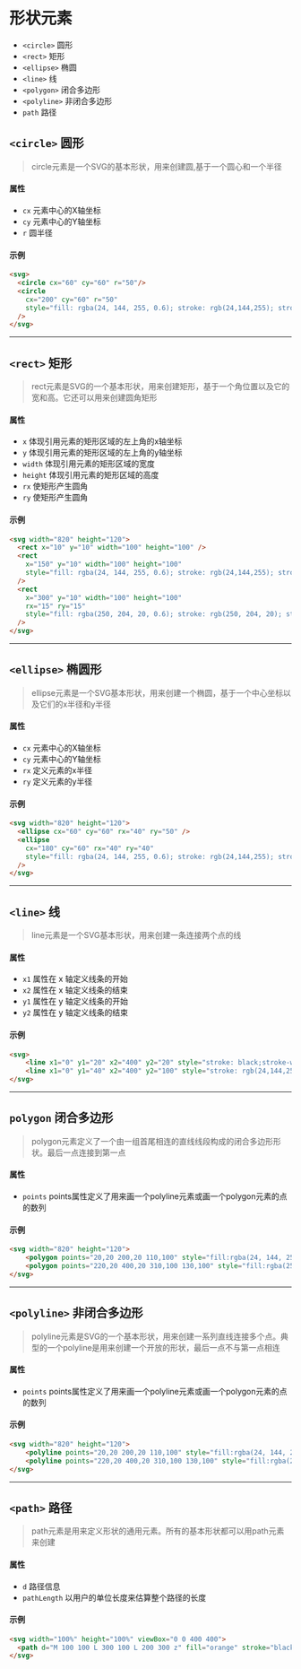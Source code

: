 # 形状元素
- `<circle>` 圆形 
- `<rect>` 矩形 
- `<ellipse>` 椭圆 
- `<line>` 线
- `<polygon>` 闭合多边形 
- `<polyline>` 非闭合多边形 
- `path` 路径



## `<circle>` 圆形
> circle元素是一个SVG的基本形状，用来创建圆,基于一个圆心和一个半径

#### 属性
- `cx` 元素中心的X轴坐标
- `cy` 元素中心的Y轴坐标
- `r`  圆半径

#### 示例
````html
<svg>
  <circle cx="60" cy="60" r="50"/>
  <circle 
    cx="200" cy="60" r="50" 
    style="fill: rgba(24, 144, 255, 0.6); stroke: rgb(24,144,255); stroke-width: 3" 
  />
</svg>
````

---

## `<rect>` 矩形
> rect元素是SVG的一个基本形状，用来创建矩形，基于一个角位置以及它的宽和高。它还可以用来创建圆角矩形

#### 属性
- `x` 体现引用元素的矩形区域的左上角的x轴坐标
- `y` 体现引用元素的矩形区域的左上角的y轴坐标
- `width` 体现引用元素的矩形区域的宽度
- `height` 体现引用元素的矩形区域的高度
- `rx` 使矩形产生圆角
- `ry` 使矩形产生圆角


#### 示例

````html
<svg width="820" height="120">
  <rect x="10" y="10" width="100" height="100" />
  <rect 
    x="150" y="10" width="100" height="100" 
    style="fill: rgba(24, 144, 255, 0.6); stroke: rgb(24,144,255); stroke-width: 3" 
  />
  <rect 
    x="300" y="10" width="100" height="100" 
    rx="15" ry="15"
    style="fill: rgba(250, 204, 20, 0.6); stroke: rgb(250, 204, 20); stroke-width: 3" 
  />
</svg>
````

---

## `<ellipse>` 椭圆形
> ellipse元素是一个SVG基本形状，用来创建一个椭圆，基于一个中心坐标以及它们的x半径和y半径

#### 属性
- `cx` 元素中心的X轴坐标
- `cy` 元素中心的Y轴坐标
- `rx` 定义元素的x半径
- `ry` 定义元素的y半径

#### 示例
````html
<svg width="820" height="120">
  <ellipse cx="60" cy="60" rx="40" ry="50" />
  <ellipse 
    cx="180" cy="60" rx="40" ry="40" 
    style="fill: rgba(24, 144, 255, 0.6); stroke: rgb(24,144,255); stroke-width: 3" 
  />
</svg>
````

---

## `<line>` 线
> line元素是一个SVG基本形状，用来创建一条连接两个点的线

#### 属性
- `x1` 属性在 x 轴定义线条的开始
- `x2` 属性在 x 轴定义线条的结束
- `y1` 属性在 y 轴定义线条的开始
- `y2` 属性在 y 轴定义线条的结束

#### 示例

````html
<svg>
    <line x1="0" y1="20" x2="400" y2="20" style="stroke: black;stroke-width:2"/>
    <line x1="0" y1="40" x2="400" y2="100" style="stroke: rgb(24,144,255);stroke-width:2"/>
</svg>
````

---

## `polygon` 闭合多边形
>polygon元素定义了一个由一组首尾相连的直线线段构成的闭合多边形形状。最后一点连接到第一点

#### 属性
- `points` points属性定义了用来画一个polyline元素或画一个polygon元素的点的数列

#### 示例
````html
<svg width="820" height="120">
    <polygon points="20,20 200,20 110,100" style="fill:rgba(24, 144, 255, 0.6);stroke:rgb(24, 144, 255);stroke-width:2"/>
    <polygon points="220,20 400,20 310,100 130,100" style="fill:rgba(250, 204, 20, 0.6);stroke:rgb(250, 204, 20);stroke-width:2"/>
</svg>
````

---

## `<polyline>` 非闭合多边形
>polyline元素是SVG的一个基本形状，用来创建一系列直线连接多个点。典型的一个polyline是用来创建一个开放的形状，最后一点不与第一点相连

#### 属性
- `points` points属性定义了用来画一个polyline元素或画一个polygon元素的点的数列

#### 示例
````html
<svg width="820" height="120">
    <polyline points="20,20 200,20 110,100" style="fill:rgba(24, 144, 255, 0.6);stroke:rgb(24, 144, 255);stroke-width:3"/>
    <polyline points="220,20 400,20 310,100 130,100" style="fill:rgba(250, 204, 20, 0.6);stroke:rgb(250, 204, 20);stroke-width:3"/>
</svg>
````

---

## `<path>` 路径
>path元素是用来定义形状的通用元素。所有的基本形状都可以用path元素来创建

#### 属性
- `d` 路径信息
- `pathLength` 以用户的单位长度来估算整个路径的长度

#### 示例
````html
<svg width="100%" height="100%" viewBox="0 0 400 400">
  <path d="M 100 100 L 300 100 L 200 300 z" fill="orange" stroke="black" stroke-width="3" />
</svg>
````